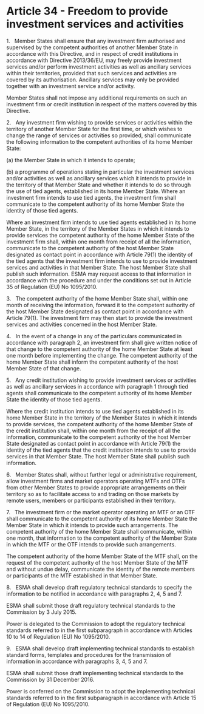 # Article 34 - Freedom to provide investment services and activities


1.   Member States shall ensure that any investment firm authorised and supervised by the competent authorities of another Member State in accordance with this Directive, and in respect of credit institutions in accordance with Directive 2013/36/EU, may freely provide investment services and/or perform investment activities as well as ancillary services within their territories, provided that such services and activities are covered by its authorisation. Ancillary services may only be provided together with an investment service and/or activity.

Member States shall not impose any additional requirements on such an investment firm or credit institution in respect of the matters covered by this Directive.

2.   Any investment firm wishing to provide services or activities within the territory of another Member State for the first time, or which wishes to change the range of services or activities so provided, shall communicate the following information to the competent authorities of its home Member State:

(a) the Member State in which it intends to operate;

(b) a programme of operations stating in particular the investment services and/or activities as well as ancillary services which it intends to provide in the territory of that Member State and whether it intends to do so through the use of tied agents, established in its home Member State. Where an investment firm intends to use tied agents, the investment firm shall communicate to the competent authority of its home Member State the identity of those tied agents.

Where an investment firm intends to use tied agents established in its home Member State, in the territory of the Member States in which it intends to provide services the competent authority of the home Member State of the investment firm shall, within one month from receipt of all the information, communicate to the competent authority of the host Member State designated as contact point in accordance with Article 79(1) the identity of the tied agents that the investment firm intends to use to provide investment services and activities in that Member State. The host Member State shall publish such information. ESMA may request access to that information in accordance with the procedure and under the conditions set out in Article 35 of Regulation (EU) No 1095/2010.

3.   The competent authority of the home Member State shall, within one month of receiving the information, forward it to the competent authority of the host Member State designated as contact point in accordance with Article 79(1). The investment firm may then start to provide the investment services and activities concerned in the host Member State.

4.   In the event of a change in any of the particulars communicated in accordance with paragraph 2, an investment firm shall give written notice of that change to the competent authority of the home Member State at least one month before implementing the change. The competent authority of the home Member State shall inform the competent authority of the host Member State of that change.

5.   Any credit institution wishing to provide investment services or activities as well as ancillary services in accordance with paragraph 1 through tied agents shall communicate to the competent authority of its home Member State the identity of those tied agents.

Where the credit institution intends to use tied agents established in its home Member State in the territory of the Member States in which it intends to provide services, the competent authority of the home Member State of the credit institution shall, within one month from the receipt of all the information, communicate to the competent authority of the host Member State designated as contact point in accordance with Article 79(1) the identity of the tied agents that the credit institution intends to use to provide services in that Member State. The host Member State shall publish such information.

6.   Member States shall, without further legal or administrative requirement, allow investment firms and market operators operating MTFs and OTFs from other Member States to provide appropriate arrangements on their territory so as to facilitate access to and trading on those markets by remote users, members or participants established in their territory.

7.   The investment firm or the market operator operating an MTF or an OTF shall communicate to the competent authority of its home Member State the Member State in which it intends to provide such arrangements. The competent authority of the home Member State shall communicate, within one month, that information to the competent authority of the Member State in which the MTF or the OTF intends to provide such arrangements.

The competent authority of the home Member State of the MTF shall, on the request of the competent authority of the host Member State of the MTF and without undue delay, communicate the identity of the remote members or participants of the MTF established in that Member State.

8.   ESMA shall develop draft regulatory technical standards to specify the information to be notified in accordance with paragraphs 2, 4, 5 and 7.

ESMA shall submit those draft regulatory technical standards to the Commission by 3 July 2015.

Power is delegated to the Commission to adopt the regulatory technical standards referred to in the first subparagraph in accordance with Articles 10 to 14 of Regulation (EU) No 1095/2010.

9.   ESMA shall develop draft implementing technical standards to establish standard forms, templates and procedures for the transmission of information in accordance with paragraphs 3, 4, 5 and 7.

ESMA shall submit those draft implementing technical standards to the Commission by 31 December 2016.

Power is conferred on the Commission to adopt the implementing technical standards referred to in the first subparagraph in accordance with Article 15 of Regulation (EU) No 1095/2010.
